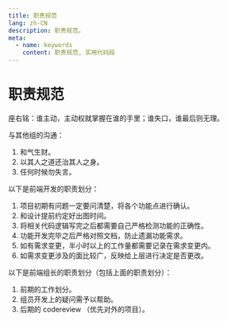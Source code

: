 ```yaml
---
title: 职责规范
lang: zh-CN
description: 职责规范。
meta:
  - name: keywords
    content: 职责规范, 实用代码段
---
```


# 职责规范 #

座右铭：谁主动，主动权就掌握在谁的手里；谁失口，谁最后则无理。

与其他组的沟通：

1. 和气生财。
2. 以其人之道还治其人之身。
3. 任何时候勿失言。

以下是前端开发的职责划分：

1. 项目初期有问题一定要问清楚，将各个功能点进行确认。
2. 和设计提前约定好出图时间。
3. 将相关代码逻辑写完之后都需要自己严格检测功能的正确性。
4. 功能开发完毕之后严格对照文档，防止遗漏功能需求。
5. 如有需求变更，半小时以上的工作量都需要记录在需求变更内。
6. 如需求变更涉及的面比较广，反映给上层进行决定是否更改。

以下是前端组长的职责划分（包括上面的职责划分）：

1. 前期的工作划分。
2. 组员开发上的疑问需予以帮助。
3. 后期的 codereview （优先对外的项目）。